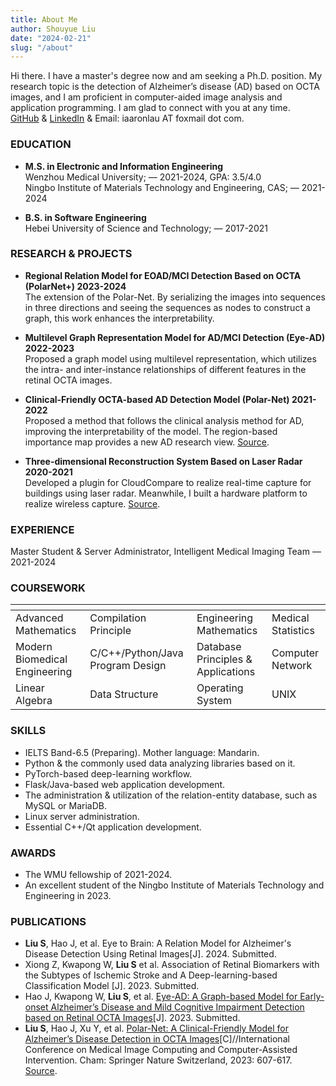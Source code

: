 ```yaml
---
title: About Me
author: Shouyue Liu
date: "2024-02-21"
slug: "/about"
---
```

Hi there. I have a master's degree now and am seeking a Ph.D. position. My research topic is the detection of Alzheimer’s disease (AD) based on OCTA images, and I am proficient in computer-aided image analysis and application programming. I am glad to connect with you at any time.  
[GitHub](https://github.com/iAaronLau) & [LinkedIn](https://www.linkedin.com/in/shouyue-liu-aa224a2a1) & Email: iaaronlau AT foxmail dot com.

### EDUCATION  
- __M.S. in Electronic and Information Engineering__  
Wenzhou Medical University; — 2021-2024, GPA: 3.5/4.0  
Ningbo Institute of Materials Technology and Engineering, CAS; — 2021-2024

- __B.S. in Software Engineering__  
Hebei University of Science and Technology; — 2017-2021

### RESEARCH & PROJECTS 
- __Regional Relation Model for EOAD/MCI Detection Based on OCTA (PolarNet+) 2023-2024__  
The extension of the Polar-Net. By serializing the images into sequences in three directions and seeing the sequences as nodes to construct a graph, this work enhances the interpretability.

- __Multilevel Graph Representation Model for AD/MCI Detection (Eye-AD) 2022-2023__  
Proposed a graph model using multilevel representation, which utilizes the intra- and inter-instance relationships of different features in the retinal OCTA images.

- __Clinical-Friendly OCTA-based AD Detection Model (Polar-Net) 2021-2022__  
Proposed a method that follows the clinical analysis method for AD, improving the interpretability of the model. The region-based importance map provides a new AD research view. [Source](https://github.com/iMED-Lab/Polar-Net-Pytorch).

- __Three-dimensional Reconstruction System Based on Laser Radar 2020-2021__  
Developed a plugin for CloudCompare to realize real-time capture for buildings using laser radar. Meanwhile, I built a hardware platform to realize wireless capture. [Source](https://github.com/iAaronLau/CCLivoxLOAM).

### EXPERIENCE  
Master Student & Server Administrator, Intelligent Medical Imaging Team — 2021-2024
### COURSEWORK  
| []()  | []()  |  []()  | []() |  
| :----- | :----- | :----- | :----- |  
| Advanced Mathematics | Compilation Principle |  Engineering Mathematics | Medical Statistics |   
| Modern Biomedical Engineering |  C/C++/Python/Java Program Design |  Database Principles & Applications | Computer Network |   
| Linear Algebra |  Data Structure | Operating System| UNIX |  

### SKILLS  
- IELTS Band-6.5 (Preparing). Mother language: Mandarin.  
- Python & the commonly used data analyzing libraries based on it.  
- PyTorch-based deep-learning workflow.  
- Flask/Java-based web application development.  
- The administration & utilization of the relation-entity database, such as MySQL or MariaDB.  
- Linux server administration.   
- Essential C++/Qt application development.  

### AWARDS  
- The WMU fellowship of 2021-2024.
- An excellent student of the Ningbo Institute of Materials Technology and Engineering in 2023. 

### PUBLICATIONS  
- __Liu S__, Hao J, et al. Eye to Brain: A Relation Model for Alzheimer's Disease Detection Using Retinal Images[J]. 2024. Submitted.
- Xiong Z, Kwapong W, __Liu S__ et al. Association of Retinal Biomarkers with the Subtypes of Ischemic Stroke and A Deep-learning-based Classification Model [J]. 2023. Submitted.
- Hao J, Kwapong W, __Liu S__, et al. [Eye-AD: A Graph-based Model for Early-onset Alzheimer’s Disease and Mild Cognitive Impairment Detection based on Retinal OCTA Images](https://www.researchsquare.com/article/rs-3680789/v1)[J]. 2023. Submitted.
- __Liu S__, Hao J, Xu Y, et al. [Polar-Net: A Clinical-Friendly Model for Alzheimer’s Disease Detection in OCTA Images](https://arxiv.org/abs/2311.06009)[C]//International Conference on Medical Image Computing and Computer-Assisted Intervention. Cham: Springer Nature Switzerland, 2023: 607-617. [Source](https://github.com/iMED-Lab/Polar-Net-Pytorch).  

